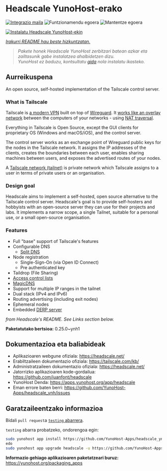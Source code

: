 <!--
Ohart ongi: README hau automatikoki sortu da <https://github.com/YunoHost/apps/tree/master/tools/readme_generator>ri esker
EZ editatu eskuz.
-->

# Headscale YunoHost-erako

[![Integrazio maila](https://apps.yunohost.org/badge/integration/headscale)](https://ci-apps.yunohost.org/ci/apps/headscale/)
![Funtzionamendu egoera](https://apps.yunohost.org/badge/state/headscale)
![Mantentze egoera](https://apps.yunohost.org/badge/maintained/headscale)

[![Instalatu Headscale YunoHost-ekin](https://install-app.yunohost.org/install-with-yunohost.svg)](https://install-app.yunohost.org/?app=headscale)

*[Irakurri README hau beste hizkuntzatan.](./ALL_README.md)*

> *Pakete honek Headscale YunoHost zerbitzari batean azkar eta zailtasunik gabe instalatzea ahalbidetzen dizu.*  
> *YunoHost ez baduzu, kontsultatu [gida](https://yunohost.org/install) nola instalatu ikasteko.*

## Aurreikuspena

An open source, self-hosted implementation of the Tailscale control server.

### What is Tailscale

Tailscale is [a modern VPN](https://tailscale.com/) built on top of
[Wireguard](https://www.wireguard.com/).
It [works like an overlay network](https://tailscale.com/blog/how-tailscale-works/)
between the computers of your networks - using
[NAT traversal](https://tailscale.com/blog/how-nat-traversal-works/).

Everything in Tailscale is Open Source, except the GUI clients for proprietary OS
(Windows and macOS/iOS), and the control server.

The control server works as an exchange point of Wireguard public keys for the
nodes in the Tailscale network. It assigns the IP addresses of the clients,
creates the boundaries between each user, enables sharing machines between users,
and exposes the advertised routes of your nodes.

A [Tailscale network (tailnet)](https://tailscale.com/kb/1136/tailnet/) is private
network which Tailscale assigns to a user in terms of private users or an
organisation.

### Design goal

Headscale aims to implement a self-hosted, open source alternative to the Tailscale
control server.
Headscale's goal is to provide self-hosters and hobbyists with an open-source
server they can use for their projects and labs.
It implements a narrow scope, a single Tailnet, suitable for a personal use, or a small
open-source organisation.

### Features


- Full "base" support of Tailscale's features
- Configurable DNS
  - [Split DNS](https://tailscale.com/kb/1054/dns/#using-dns-settings-in-the-admin-console)
- Node registration
  - Single-Sign-On (via Open ID Connect)
  - Pre authenticated key
- Taildrop (File Sharing)
- [Access control lists](https://tailscale.com/kb/1018/acls/)
- [MagicDNS](https://tailscale.com/kb/1081/magicdns)
- Support for multiple IP ranges in the tailnet
- Dual stack (IPv4 and IPv6)
- Routing advertising (including exit nodes)
- Ephemeral nodes
- Embedded [DERP server](https://tailscale.com/blog/how-tailscale-works/#encrypted-tcp-relays-derp)

*from Headscale's README. See Links section below.*


**Paketatutako bertsioa:** 0.25.0~ynh1
## Dokumentazioa eta baliabideak

- Aplikazioaren webgune ofiziala: <https://headscale.net/>
- Erabiltzaileen dokumentazio ofiziala: <https://tailscale.com/kb/>
- Administratzaileen dokumentazio ofiziala: <https://headscale.net/>
- Jatorrizko aplikazioaren kode-gordailua: <https://github.com/juanfont/headscale>
- YunoHost Denda: <https://apps.yunohost.org/app/headscale>
- Eman errore baten berri: <https://github.com/YunoHost-Apps/headscale_ynh/issues>

## Garatzaileentzako informazioa

Bidali `pull request`a [`testing` abarrera](https://github.com/YunoHost-Apps/headscale_ynh/tree/testing).

`testing` abarra probatzeko, ondorengoa egin:

```bash
sudo yunohost app install https://github.com/YunoHost-Apps/headscale_ynh/tree/testing --debug
edo
sudo yunohost app upgrade headscale -u https://github.com/YunoHost-Apps/headscale_ynh/tree/testing --debug
```

**Informazio gehiago aplikazioaren paketatzeari buruz:** <https://yunohost.org/packaging_apps>
